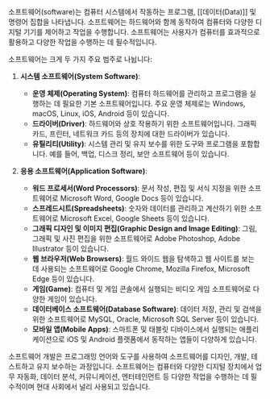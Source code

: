 소프트웨어(software)는 컴퓨터 시스템에서 작동하는 프로그램, [[데이터(Data)]] 및 명령어 집합을 나타냅니다. 소프트웨어는 하드웨어와 함께 동작하여 컴퓨터와 다양한 디지털 기기를 제어하고 작업을 수행합니다. 소프트웨어는 사용자가 컴퓨터를 효과적으로 활용하고 다양한 작업을 수행하는 데 필수적입니다.

소프트웨어는 크게 두 가지 주요 범주로 나뉩니다:

1. **시스템 소프트웨어(System Software)**:
   - **운영 체제(Operating System)**: 컴퓨터 하드웨어를 관리하고 프로그램을 실행하는 데 필요한 기본 소프트웨어입니다. 주요 운영 체제로는 Windows, macOS, Linux, iOS, Android 등이 있습니다.
   - **드라이버(Driver)**: 하드웨어와 상호 작용하기 위한 소프트웨어입니다. 그래픽 카드, 프린터, 네트워크 카드 등의 장치에 대한 드라이버가 있습니다.
   - **유틸리티(Utility)**: 시스템 관리 및 유지 보수를 위한 도구와 프로그램을 포함합니다. 예를 들어, 백업, 디스크 정리, 보안 소프트웨어 등이 있습니다.

2. **응용 소프트웨어(Application Software)**:
   - **워드 프로세서(Word Processors)**: 문서 작성, 편집 및 서식 지정을 위한 소프트웨어로 Microsoft Word, Google Docs 등이 있습니다.
   - **스프레드시트(Spreadsheets)**: 숫자와 데이터를 관리하고 계산하기 위한 소프트웨어로 Microsoft Excel, Google Sheets 등이 있습니다.
   - **그래픽 디자인 및 이미지 편집(Graphic Design and Image Editing)**: 그림, 그래픽 및 사진 편집을 위한 소프트웨어로 Adobe Photoshop, Adobe Illustrator 등이 있습니다.
   - **웹 브라우저(Web Browsers)**: 월드 와이드 웹을 탐색하고 웹 사이트를 보는 데 사용되는 소프트웨어로 Google Chrome, Mozilla Firefox, Microsoft Edge 등이 있습니다.
   - **게임(Game)**: 컴퓨터 및 게임 콘솔에서 실행되는 비디오 게임 소프트웨어로 다양한 게임이 있습니다.
   - **데이터베이스 소프트웨어(Database Software)**: 데이터 저장, 관리 및 검색을 위한 소프트웨어로 MySQL, Oracle, Microsoft SQL Server 등이 있습니다.
   - **모바일 앱(Mobile Apps)**: 스마트폰 및 태블릿 디바이스에서 실행되는 애플리케이션으로 iOS 및 Android 플랫폼에서 동작하는 앱들이 다양하게 있습니다.

소프트웨어 개발은 프로그래밍 언어와 도구를 사용하여 소프트웨어를 디자인, 개발, 테스트하고 유지 보수하는 과정입니다. 소프트웨어는 컴퓨터와 다양한 디지털 장치에서 업무 자동화, 데이터 분석, 커뮤니케이션, 엔터테인먼트 등 다양한 작업을 수행하는 데 필수적이며 현대 사회에서 널리 사용되고 있습니다.